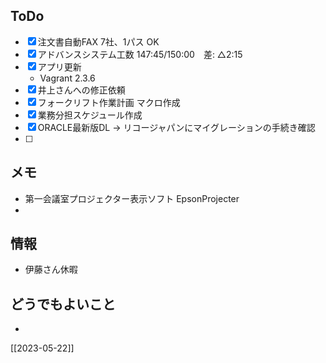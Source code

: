 ## ToDo
- [x] 注文書自動FAX 7社、1パス OK
- [x] アドバンスシステム工数 147:45/150:00　差: △2:15
- [x] アプリ更新
	- Vagrant 2.3.6
- [x] 井上さんへの修正依頼
- [x] フォークリフト作業計画 マクロ作成
- [x] 業務分担スケジュール作成
- [x] ORACLE最新版DL → リコージャパンにマイグレーションの手続き確認
- [ ] 


## メモ
- 第一会議室プロジェクター表示ソフト EpsonProjecter
- 


## 情報
- 伊藤さん休暇


## どうでもよいこと
- 


[[2023-05-22]]

